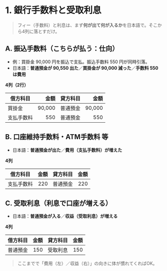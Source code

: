 # 1. 銀行手数料と受取利息

> フィー（手数料）と利息は、まず<strong>何が出て何が入るか</strong>を日本語で。そこから4列に落とすだけ。

## A. 振込手数料（こちらが払う：仕向）

- 例：買掛金 90,000 円を振込で支払。振込手数料 550 円が同時引落。
- 日本語：**普通預金が 90,550 出た**／**買掛金が 90,000 減った**／**手数料 550 は費用**

**4列（2行）**

| 借方科目   |   金額 | 貸方科目 |   金額 |
| ---------- | -----: | -------- | -----: |
| 買掛金     | 90,000 | 普通預金 | 90,000 |
| 支払手数料 |    550 | 普通預金 |    550 |

## B. 口座維持手数料・ATM手数料 等

- 日本語：**普通預金が出た**／**費用（支払手数料）が増えた**

**4列**

| 借方科目   | 金額 | 貸方科目 | 金額 |
| ---------- | ---: | -------- | ---: |
| 支払手数料 |  220 | 普通預金 |  220 |

## C. 受取利息（利息で口座が増える）

- 日本語：**普通預金が入る**／**収益（受取利息）が増える**

**4列**

| 借方科目 | 金額 | 貸方科目 | 金額 |
| -------- | ---: | -------- | ---: |
| 普通預金 |  150 | 受取利息 |  150 |

> ここまでで「費用（左）／収益（右）」の向きに体が慣れてくればOK。
